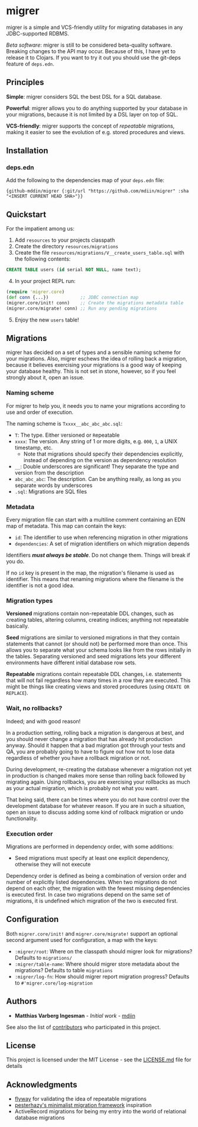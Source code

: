 # migrer

migrer is a simple and VCS-friendly utility for migrating databases in any
JDBC-supported RDBMS.

*Beta software*: migrer is still to be considered beta-quality software.
Breaking changes to the API may occur. Because of this, I have yet to release it
to Clojars. If you want to try it out you should use the git-deps feature of
`deps.edn`.

## Principles

**Simple**: migrer considers SQL the best DSL for a SQL database.

**Powerful**: migrer allows you to do anything supported by your database in
your migrations, because it is not limited by a DSL layer on top of SQL.

**VCS-friendly**: migrer supports the concept of *repeatable* migrations, making
it easier to see the evolution of e.g. stored procedures and views.

## Installation

### deps.edn

Add the following to the dependencies map of your `deps.edn` file:

```
{github-mddin/migrer {:git/url "https://github.com/mdiin/migrer" :sha "<INSERT CURRENT HEAD SHA>"}}
```

## Quickstart

For the impatient among us:

1. Add `resources` to your projects classpath
2. Create the directory `resources/migrations`
3. Create the file `resources/migrations/V__create_users_table.sql` with the
   following contents:

```SQL
CREATE TABLE users (id serial NOT NULL, name text);
```

4. In your project REPL run:

```clojure
(require 'migrer.core)
(def conn {...})            ;; JDBC connection map
(migrer.core/init! conn)    ;; Create the migrations metadata table
(migrer.core/migrate! conn) ;; Run any pending migrations
```

5. Enjoy the new `users` table!

## Migrations

migrer has decided on a set of types and a sensible naming scheme for your
migrations. Also, migrer eschews the idea of rolling back a migration, because
it believes exercising your migrations is a good way of keeping your database
healthy. This is not set in stone, however, so if you feel strongly about it,
open an issue.

### Naming scheme

For migrer to help you, it needs you to name your migrations according to use
and order of execution.

The naming scheme is `Txxxx__abc_abc_abc.sql`:

- `T`: The type. Either `V`ersioned or `R`epeatable
- `xxxx`: The version. Any string of 1 or more digits, e.g. `000`, `1`, a UNIX
  timestamp, etc.
  - Note that migrations should specify their dependencies explicitly, instead
    of depending on the version as dependency resolution
- `__`: Double underscores are significant! They separate the type and version
  from the description
- `abc_abc_abc`: The description. Can be anything really, as long as you
  separate words by underscores
- `.sql`: Migrations are SQL files

### Metadata

Every migration file can start with a multiline comment containing an EDN map of
metadata. This map can contain the keys:

- `id`: The identifier to use when referencing migration in other migrations
- `dependencies`: A set of migration identifiers on which migration depends

Identifiers ***must always be stable***. Do not change them. Things will break
if you do.

If no `id` key is present in the map, the migration's filename is used as
identifier. This means that renaming migrations where the filename is the
identifier is not a good idea.

### Migration types

**Versioned** migrations contain non-repeatable DDL changes, such as creating
tables, altering columns, creating indices; anything not repeatable basically.

**Seed** migrations are similar to versioned migrations in that they contain
statements that cannot (or should not) be performed more than once. This allows
you to separate what your schema looks like from the rows initially in the
tables. Separating versioned and seed migrations lets your different
environments have different initial database row sets.

**Repeatable** migrations contain repeatable DDL changes, i.e. statements that
will not fail regardless how many times in a row they are executed. This might
be things like creating views and stored procedures (using `CREATE OR REPLACE`).

### Wait, no rollbacks?

Indeed; and with good reason!

In a production setting, rolling back a migration is dangerous at best, and you
should never change a migration that has already hit production anyway. Should
it happen that a bad migration got through your tests and QA, you are probably
going to have to figure out how not to lose data regardless of whether you have
a rollback migration or not.

During development, re-creating the database whenever a migration not yet in
production is changed makes more sense than rolling back followed by migrating
again. Using rollbacks, you are exercising your rollbacks as much as your actual
migration, which is probably not what you want.

That being said, there can be times where you do not have control over the
development database for whatever reason. If you are in such a situation, open
an issue to discuss adding some kind of rollback migration or undo
functionality.

### Execution order

Migrations are performed in dependency order, with some additions:

- Seed migrations must specify at least one explicit dependency, otherwise they
  will not execute

Dependency order is defined as being a combination of version order and number
of explicitly listed dependencies. When two migrations do not depend on each
other, the migration with the fewest missing dependencies is executed first. In
case two migrations depend on the same set of migrations, it is undefined which
migration of the two is executed first.

## Configuration

Both `migrer.core/init!` and `migrer.core/migrate!` support an optional second
argument used for configuration, a map with the keys:

- `:migrer/root`: Where on the classpath should migrer look for migrations?
  Defaults to `migrations/`
- `:migrer/table-name`: Where should migrer store metadata about the migrations?
  Defaults to table `migrations`
- `:migrer/log-fn`: How should migrer report migration progress? Defaults to
  `#'migrer.core/log-migration`

## Authors

* **Matthias Varberg Ingesman** - *Initial work* -
  [mdiin](https://github.com/mdiin)

See also the list of
[contributors](https://github.com/mdiin/migrer/contributors) who participated in
this project.

## License

This project is licensed under the MIT License - see the
[LICENSE.md](LICENSE.md) file for details

## Acknowledgments

* [flyway](https://flywaydb.org/) for validating the idea of repeatable
  migrations
* [pesterhazy's minimalist migration
  framework](https://gist.github.com/pesterhazy/9f7c0a7a9edd002759779c1732e0ac43)
  inspiration
* ActiveRecord migrations for being my entry into the world of relational
  database migrations

